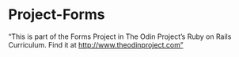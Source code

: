 # Project-Forms
“This is part of the Forms Project in The Odin Project’s Ruby on Rails Curriculum. Find it at http://www.theodinproject.com”
